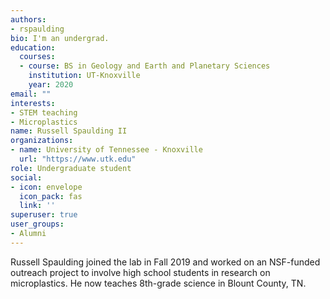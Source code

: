 ```yaml
---
authors:
- rspaulding
bio: I'm an undergrad.
education:
  courses:
  - course: BS in Geology and Earth and Planetary Sciences
    institution: UT-Knoxville
    year: 2020
email: ""
interests:
- STEM teaching
- Microplastics
name: Russell Spaulding II
organizations:
- name: University of Tennessee - Knoxville
  url: "https://www.utk.edu"
role: Undergraduate student
social:
- icon: envelope
  icon_pack: fas
  link: ''
superuser: true
user_groups:
- Alumni
---
```


Russell Spaulding joined the lab in Fall 2019 and worked on an NSF-funded outreach project to involve high school students in research on microplastics. He now teaches 8th-grade science in Blount County, TN. 